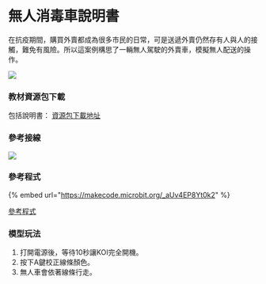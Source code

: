 # 無人消毒車說明書

在抗疫期間，購買外賣都成為很多市民的日常，可是送遞外賣仍然存有人與人的接觸，難免有風險。所以這案例構思了一輛無人駕駛的外賣車，模擬無人配送的操作。

![](https://kittenbothk.readthedocs.io/en/latest/\_images/car1.png)

### 教材資源包下載

包括說明書： [資源包下載地址](https://bit.ly/AIHealthCareSetBuildingGuide)

### 參考接線

![](https://kittenbothk.readthedocs.io/en/latest/\_images/carcon.png)

### 參考程式

{% embed url="https://makecode.microbit.org/_aUv4EP8Yt0k2" %}

[參考程式](https://makecode.microbit.org/\_aUv4EP8Yt0k2)

### 模型玩法

1. 打開電源後，等待10秒讓KOI完全開機。
2. 按下A鍵校正線條顏色。
3. 無人車會依著線條行走。

